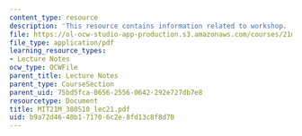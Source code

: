 ```yaml
---
content_type: resource
description: 'This resource contains information related to workshop. '
file: https://ol-ocw-studio-app-production.s3.amazonaws.com/courses/21m-380-music-and-technology-algorithmic-and-generative-music-spring-2010/b9a72d4648b171706c2e8fd13c8f8d70_MIT21M_380S10_lec21.pdf
file_type: application/pdf
learning_resource_types:
- Lecture Notes
ocw_type: OCWFile
parent_title: Lecture Notes
parent_type: CourseSection
parent_uid: 75bd5fca-0656-2556-0642-292e727db7e8
resourcetype: Document
title: MIT21M_380S10_lec21.pdf
uid: b9a72d46-48b1-7170-6c2e-8fd13c8f8d70
---
```

